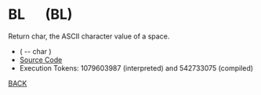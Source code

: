 # BL &emsp; (BL)
Return char, the ASCII character value of a space.
* ( -- char )
* [Source Code](../words/core/BL.cs)
* Execution Tokens: 1079603987 (interpreted) and 542733075 (compiled)


[BACK](builtins.md#BL)
